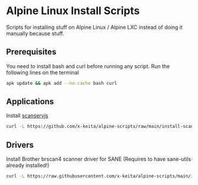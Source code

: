 # Alpine Linux Install Scripts

Scripts for installing stuff on Alpine Linux / Alpine LXC instead of doing it manually because stuff.

## Prerequisites

You need to install bash and curl before running any script. Run the following lines on the terminal

```bash
apk update && apk add --no-cache bash curl
```
## Applications

Install [scanservjs](https://github.com/sbs20/scanservjs)

```bash
curl -L https://github.com/x-keita/alpine-scripts/raw/main/install-scanservjs.sh -o /tmp/install-scanservjs.sh && bash /tmp/install-scanservjs.sh & rm -rf bash /tmp/install-scanservjs.sh
```

## Drivers

Install Brother brscan4 scanner driver for SANE (Requires to have sane-utils already installed!)

```bash
curl -L https://raw.githubusercontent.com/x-keita/alpine-scripts/main/install-brscan4.sh -o /tmp/install-brscan4.sh && bash /tmp/install-brscan4.sh & rm -rf bash /tmp/install-brscan4.sh
```


